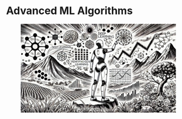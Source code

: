 # Advanced ML Algorithms

<figure><img src="../../.gitbook/assets/image (1) (1) (1).png" alt=""><figcaption></figcaption></figure>

